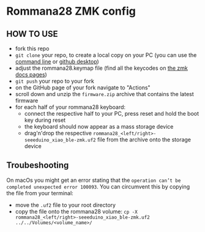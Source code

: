# Rommana28 ZMK config

## HOW TO USE

- fork this repo
- `git clone` your repo, to create a local copy on your PC (you can use the [command line](https://www.atlassian.com/git/tutorials) or [github desktop](https://desktop.github.com/))
- adjust the rommana28.keymap file (find all the keycodes on [the zmk docs pages](https://zmk.dev/docs/codes/))
- `git push` your repo to your fork
- on the GitHub page of your fork navigate to "Actions"
- scroll down and unzip the `firmware.zip` archive that contains the latest firmware
- for each half of your rommana28 keyboard:
  - connect the respective half to your PC, press reset and hold the boot key during reset
  - the keyboard should now appear as a mass storage device
  - drag'n'drop the respective `rommana28_<left/right>-seeeduino_xiao_ble-zmk.uf2` file from the archive onto the storage device

## Troubeshooting

On macOs you might get an error stating that the `operation can’t be completed unexpected error 100093`. You can circumvent this by copying the file from your terminal:

- move the `.uf2` file to your root directory
- copy the file onto the rommana28 volume: `cp -X rommana28_<left/right>-seeeduino_xiao_ble-zmk.uf2 ../../Volumes/<volume_name>/`
